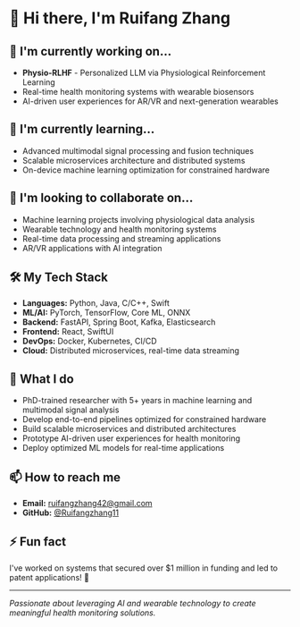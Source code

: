 # 👋 Hi there, I'm Ruifang Zhang

## 🔭 I'm currently working on...
- **Physio-RLHF** - Personalized LLM via Physiological Reinforcement Learning
- Real-time health monitoring systems with wearable biosensors
- AI-driven user experiences for AR/VR and next-generation wearables

## 🌱 I'm currently learning...
- Advanced multimodal signal processing and fusion techniques
- Scalable microservices architecture and distributed systems
- On-device machine learning optimization for constrained hardware

## 👯 I'm looking to collaborate on...
- Machine learning projects involving physiological data analysis
- Wearable technology and health monitoring systems
- Real-time data processing and streaming applications
- AR/VR applications with AI integration

## 🛠️ My Tech Stack
- **Languages:** Python, Java, C/C++, Swift
- **ML/AI:** PyTorch, TensorFlow, Core ML, ONNX
- **Backend:** FastAPI, Spring Boot, Kafka, Elasticsearch
- **Frontend:** React, SwiftUI
- **DevOps:** Docker, Kubernetes, CI/CD
- **Cloud:** Distributed microservices, real-time data streaming

## 🎯 What I do
- PhD-trained researcher with 5+ years in machine learning and multimodal signal analysis
- Develop end-to-end pipelines optimized for constrained hardware
- Build scalable microservices and distributed architectures
- Prototype AI-driven user experiences for health monitoring
- Deploy optimized ML models for real-time applications

## 📫 How to reach me
- **Email:** ruifangzhang42@gmail.com
- **GitHub:** [@Ruifangzhang11](https://github.com/Ruifangzhang11)

## ⚡ Fun fact
I've worked on systems that secured over $1 million in funding and led to patent applications! 🚀

---
*Passionate about leveraging AI and wearable technology to create meaningful health monitoring solutions.*
